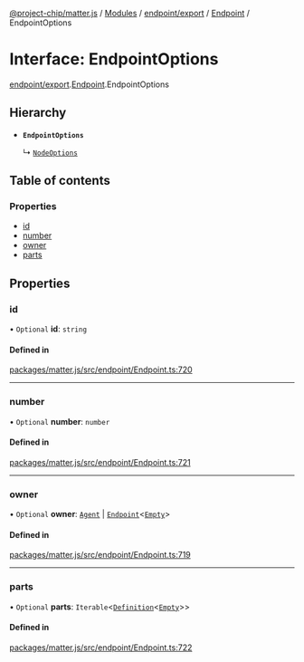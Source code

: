 [@project-chip/matter.js](../README.md) / [Modules](../modules.md) / [endpoint/export](../modules/endpoint_export.md) / [Endpoint](../modules/endpoint_export.Endpoint.md) / EndpointOptions

# Interface: EndpointOptions

[endpoint/export](../modules/endpoint_export.md).[Endpoint](../modules/endpoint_export.Endpoint.md).EndpointOptions

## Hierarchy

- **`EndpointOptions`**

  ↳ [`NodeOptions`](node_export.Node.NodeOptions.md)

## Table of contents

### Properties

- [id](endpoint_export.Endpoint.EndpointOptions.md#id)
- [number](endpoint_export.Endpoint.EndpointOptions.md#number)
- [owner](endpoint_export.Endpoint.EndpointOptions.md#owner)
- [parts](endpoint_export.Endpoint.EndpointOptions.md#parts)

## Properties

### id

• `Optional` **id**: `string`

#### Defined in

[packages/matter.js/src/endpoint/Endpoint.ts:720](https://github.com/project-chip/matter.js/blob/c0d55745d5279e16fdfaa7d2c564daa31e19c627/packages/matter.js/src/endpoint/Endpoint.ts#L720)

___

### number

• `Optional` **number**: `number`

#### Defined in

[packages/matter.js/src/endpoint/Endpoint.ts:721](https://github.com/project-chip/matter.js/blob/c0d55745d5279e16fdfaa7d2c564daa31e19c627/packages/matter.js/src/endpoint/Endpoint.ts#L721)

___

### owner

• `Optional` **owner**: [`Agent`](../classes/endpoint_export.Agent-1.md) \| [`Endpoint`](../classes/endpoint_export.Endpoint-1.md)\<[`Empty`](behavior_cluster_export._internal_.Empty.md)\>

#### Defined in

[packages/matter.js/src/endpoint/Endpoint.ts:719](https://github.com/project-chip/matter.js/blob/c0d55745d5279e16fdfaa7d2c564daa31e19c627/packages/matter.js/src/endpoint/Endpoint.ts#L719)

___

### parts

• `Optional` **parts**: `Iterable`\<[`Definition`](../modules/endpoint_export.Endpoint.md#definition)\<[`Empty`](behavior_cluster_export._internal_.Empty.md)\>\>

#### Defined in

[packages/matter.js/src/endpoint/Endpoint.ts:722](https://github.com/project-chip/matter.js/blob/c0d55745d5279e16fdfaa7d2c564daa31e19c627/packages/matter.js/src/endpoint/Endpoint.ts#L722)
